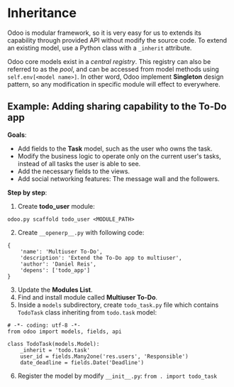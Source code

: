 # Inheritance

Odoo is modular framework, so it is very easy for us to extends its capability through provided API without modify the source code. To extend an existing model, use a Python class with a `_inherit` attribute.

Odoo core models exist in a *central registry*. This registry can also be referred to as the *pool*, and can be accessed from model methods using `self.env[<model name>]`. In other word, Odoo implement **Singleton** design pattern, so any modification in specific module will effect to everywhere.


## Example: Adding sharing capability to the To-Do app

**Goals**:

* Add fields to the **Task** model, such as the user who owns the task.
* Modify the business logic to operate only on the current user's tasks, instead of all tasks the user is able to see.
* Add the necessary fields to the views.
* Add social networking features: The message wall and the followers.

**Step by step**:

1. Create **todo_user** module:
```
odoo.py scaffold todo_user <MODULE_PATH>
```
2. Create `__openerp__.py` with following code:
```
{
    'name': 'Multiuser To-Do',
    'description': 'Extend the To-Do app to multiuser',
    'author': 'Daniel Reis',
    'depens': ['todo_app']
}
```
3. Update the **Modules List**.
4. Find and install module called **Multiuser To-Do**.
5. Inside a `models` subdirectory, create `todo_task.py` file which contains `TodoTask` class inheriting from `todo.task` model:
```
# -*- coding: utf-8 -*-
from odoo import models, fields, api

class TodoTask(models.Model):
    _inherit = 'todo.task'
    user_id = fields.Many2one('res.users', 'Responsible')
    date_deadline = fields.Date('Deadline')
```
6. Register the model by modify `__init__.py`:
```from . import todo_task```